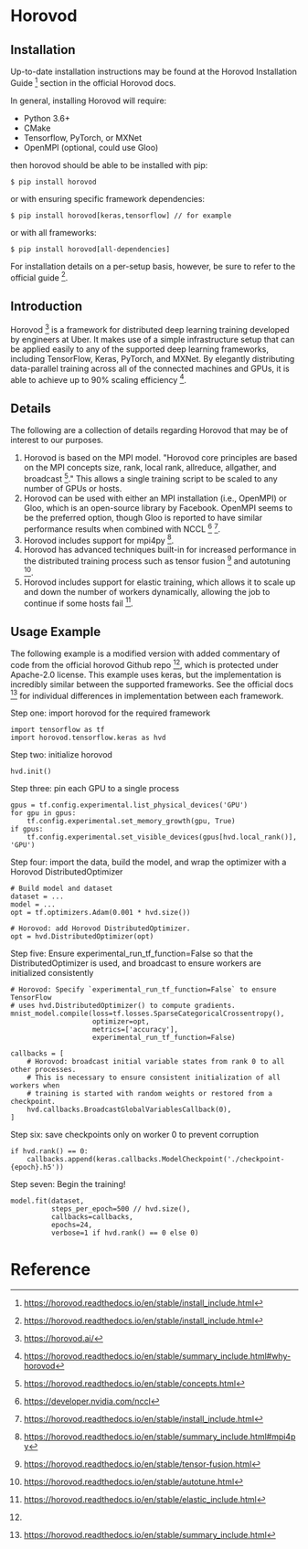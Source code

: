 # Horovod

## Installation

Up-to-date installation instructions may be found at the Horovod Installation Guide [^ref1] section in the official Horovod docs.

In general, installing Horovod will require:
- Python 3.6+
- CMake
- Tensorflow, PyTorch, or MXNet
- OpenMPI (optional, could use Gloo)

then horovod should be able to be installed with pip:
```
$ pip install horovod
```
or with ensuring specific framework dependencies: 

```
$ pip install horovod[keras,tensorflow] // for example
```
or with all frameworks:
```
$ pip install horovod[all-dependencies]
```

For installation details on a per-setup basis, however, be sure to refer to the official guide [^ref1].

## Introduction

Horovod [^ref2] is a framework for distributed deep learning training developed by engineers at Uber. It makes use of a simple infrastructure setup that can be applied easily to any of the supported deep learning frameworks, including TensorFlow, Keras, PyTorch, and MXNet. By elegantly distributing data-parallel training across all of the connected machines and GPUs, it is able to achieve up to 90% scaling efficiency [^ref3].

## Details

The following are a collection of details regarding Horovod that may be of interest to our purposes.

1) Horovod is based on the MPI model.
"Horovod core principles are based on the MPI concepts size, rank, local rank, allreduce, allgather, and broadcast [^ref4]." This allows a single training script to be scaled to any number of GPUs or hosts.
2) Horovod can be used with either an MPI installation (i.e., OpenMPI) or Gloo, which is an open-source library by Facebook.
OpenMPI seems to be the preferred option, though Gloo is reported to have similar performance results when combined with NCCL [^ref8] [^ref1].
4) Horovod includes support for mpi4py [^ref5].
5) Horovod has advanced techniques built-in for increased performance in the distributed training process such as tensor fusion [^ref6] and autotuning [^ref7].
6) Horovod includes support for elastic training, which allows it to scale up and down the number of workers dynamically, allowing the job to continue if some hosts fail [^ref9].

## Usage Example

The following example is a modified version with added commentary of code from the official horovod Github repo [^ref10], which is protected under Apache-2.0 license.
This example uses keras, but the implementation is incredibly similar between the supported frameworks. See the official docs [^ref11] for individual differences in implementation between each framework.

Step one: import horovod for the required framework
```
import tensorflow as tf
import horovod.tensorflow.keras as hvd
```
Step two: initialize horovod
```
hvd.init()
```
Step three: pin each GPU to a single process
```
gpus = tf.config.experimental.list_physical_devices('GPU')
for gpu in gpus:
    tf.config.experimental.set_memory_growth(gpu, True)
if gpus:
    tf.config.experimental.set_visible_devices(gpus[hvd.local_rank()], 'GPU')
```
Step four: import the data, build the model, and wrap the optimizer with a Horovod DistributedOptimizer 
``` 
# Build model and dataset
dataset = ...
model = ...
opt = tf.optimizers.Adam(0.001 * hvd.size())

# Horovod: add Horovod DistributedOptimizer.
opt = hvd.DistributedOptimizer(opt)
```
Step five: Ensure experimental_run_tf_function=False so that the DistributedOptimizer is used, and broadcast to ensure workers are initialized consistently
```
# Horovod: Specify `experimental_run_tf_function=False` to ensure TensorFlow
# uses hvd.DistributedOptimizer() to compute gradients.
mnist_model.compile(loss=tf.losses.SparseCategoricalCrossentropy(),
                    optimizer=opt,
                    metrics=['accuracy'],
                    experimental_run_tf_function=False)

callbacks = [
    # Horovod: broadcast initial variable states from rank 0 to all other processes.
    # This is necessary to ensure consistent initialization of all workers when
    # training is started with random weights or restored from a checkpoint.
    hvd.callbacks.BroadcastGlobalVariablesCallback(0),
]
```
Step six: save checkpoints only on worker 0 to prevent corruption
```
if hvd.rank() == 0:
    callbacks.append(keras.callbacks.ModelCheckpoint('./checkpoint-{epoch}.h5'))
```
Step seven: Begin the training!
```
model.fit(dataset,
          steps_per_epoch=500 // hvd.size(),
          callbacks=callbacks,
          epochs=24,
          verbose=1 if hvd.rank() == 0 else 0)
```

# Reference

[^ref1]: https://horovod.readthedocs.io/en/stable/install_include.html
[^ref2]: https://horovod.ai/
[^ref3]: https://horovod.readthedocs.io/en/stable/summary_include.html#why-horovod
[^ref4]: https://horovod.readthedocs.io/en/stable/concepts.html
[^ref5]: https://horovod.readthedocs.io/en/stable/summary_include.html#mpi4py
[^ref6]: https://horovod.readthedocs.io/en/stable/tensor-fusion.html
[^ref7]: https://horovod.readthedocs.io/en/stable/autotune.html
[^ref8]: https://developer.nvidia.com/nccl
[^ref9]: https://horovod.readthedocs.io/en/stable/elastic_include.html
[^ref10]: 
[^ref11]: https://horovod.readthedocs.io/en/stable/summary_include.html
